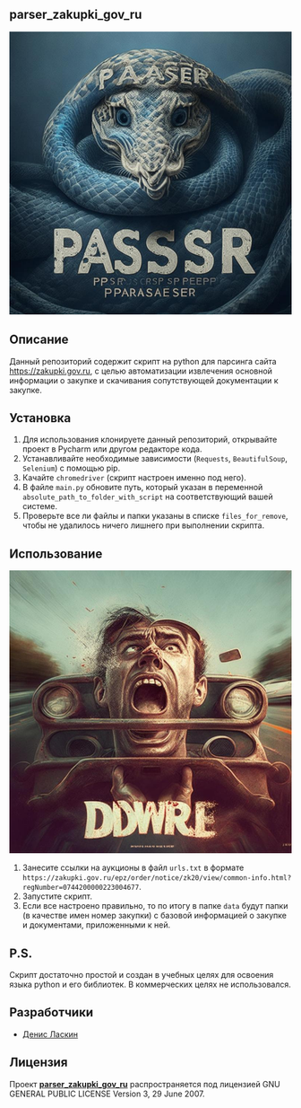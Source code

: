 ## parser_zakupki_gov_ru

<p align="center">
      <img src="img_for_readme/logo.jpg" alt="Лого проекта">
</p>

## Описание

Данный репозиторий содержит скрипт на python для парсинга сайта https://zakupki.gov.ru, с целью автоматизации извлечения основной информации о закупке и скачивания сопутствующей документации к закупке.  

## Установка

1. Для использования клонируете данный репозиторий, открывайте проект в Pycharm или другом редакторе кода. 
2. Устанавливайте необходимые зависимости (`Requests`, `BeautifulSoup`, `Selenium`) с помощью pip. 
3. Качайте `chromedriver` (скрипт настроен именно под него).
4. В файле `main.py` обновите путь, который указан в переменной `absolute_path_to_folder_with_script` на соответствующий вашей системе.
5. Проверьте все ли файлы и папки указаны в списке `files_for_remove`, чтобы не удалилось ничего лишнего при выполнении скрипта.

## Использование

<p align="center">
      <img src="img_for_readme/01.jpg" alt="Лого проекта">
</p>

1. Занесите ссылки на аукционы в файл `urls.txt` в формате `https://zakupki.gov.ru/epz/order/notice/zk20/view/common-info.html?regNumber=0744200000223004677`.
2. Запустите скрипт.
3. Если все настроено правильно, то по итогу в папке `data` будут папки (в качестве имен номер закупки) с базовой информацией о закупке и документами, приложенными к ней.

## P.S.

Скрипт достаточно простой и создан в учебных целях для освоения языка python и его библиотек. В коммерческих целях не использовался.
   
## Разработчики
   
- [Денис Ласкин](https://github.com/DlasWEB)
   
## Лицензия
   
Проект **[parser_zakupki_gov_ru](https://github.com/DlasWEB/parser_zakupki_gov_ru)** распространяется под лицензией GNU GENERAL PUBLIC LICENSE Version 3, 29 June 2007.